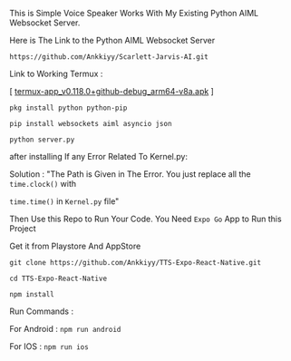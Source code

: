 This is Simple Voice Speaker Works With My Existing Python AIML Websocket Server.

Here is The Link to the Python AIML Websocket Server

`https://github.com/Ankkiyy/Scarlett-Jarvis-AI.git`

Link to Working Termux : 

[ [termux-app_v0.118.0+github-debug_arm64-v8a.apk](https://github.com/termux/termux-app/releases/download/v0.118.0/termux-app_v0.118.0+github-debug_arm64-v8a.apk) ]

`pkg install python python-pip`

`pip install websockets aiml asyncio json`

`python server.py`

after installing If any Error Related To Kernel.py:

Solution : "The Path is Given in The Error. You just replace all the `time.clock()` with

`time.time()` in `Kernel.py` file"

Then Use this Repo to Run Your Code. You Need `Expo Go` App to Run this Project 

Get it from Playstore And AppStore

`git clone https://github.com/Ankkiyy/TTS-Expo-React-Native.git`

`cd TTS-Expo-React-Native`

`npm install`

Run Commands : 

For Android : `npm run android`

For IOS : `npm run ios`
